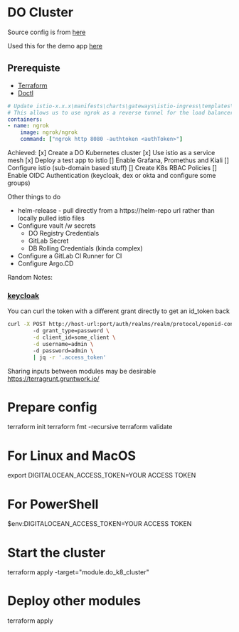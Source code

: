 # DO Cluster

Source config is from [here](https://mohsensy.github.io/sysadmin/2021/04/09/install-istio-with-terraform.html)

Used this for the demo app [here](https://www.digitalocean.com/community/tutorials/how-to-install-and-use-istio-with-kubernetes)

## Prerequiste 
- [Terraform](https://www.terraform.io/downloads)
- [Doctl](https://docs.digitalocean.com/reference/doctl/how-to/install/) 


```yaml
# Update istio-x.x.x\manifests\charts\gateways\istio-ingress\templates\deployment.yaml
# This allows us to use ngrok as a reverse tunnel for the load balancer (as the cluster is short lived)
containers:
- name: ngrok
    image: ngrok/ngrok
    command: ["ngrok http 8080 -authtoken <authToken>"]
```

Achieved:
[x] Create a DO Kubernetes cluster 
[x] Use istio as a service mesh 
[x] Deploy a test app to istio 
[] Enable Grafana, Promethus and Kiali
[] Configure istio (sub-domain based stuff)
[] Create K8s RBAC Policies
[] Enable OIDC Authentication (keycloak, dex or okta and configure some groups)

Other things to do 

- helm-release - pull directly from a https://helm-repo url rather than locally pulled istio files 
- Configure vault /w secrets
    - DO Registry Credentials 
    - GitLab Secret
    - DB Rolling Credentials (kinda complex)
- Configure a GitLab CI Runner for CI  
- Configure Argo.CD 



Random Notes:

### [keycloak](https://www.youtube.com/watch?v=nPZ8QDZXtLI) 

You can curl the token with a different grant directly to get an id_token back
```bash
curl -X POST http://host-url:port/auth/realms/realm/protocol/openid-connect/token \ 
        -d grant_type=password \
        -d client_id=some_client \
        -d username=admin \ 
        -d password=admin \ 
        | jq -r '.access_token' 
```

Sharing inputs between modules may be desirable
https://terragrunt.gruntwork.io/ 


# Prepare config
terraform init
terraform fmt -recursive
terraform validate

# For Linux and MacOS
export DIGITALOCEAN_ACCESS_TOKEN=YOUR ACCESS TOKEN 

# For PowerShell
$env:DIGITALOCEAN_ACCESS_TOKEN=YOUR ACCESS TOKEN


# Start the cluster
terraform apply -target="module.do_k8_cluster"

# Deploy other modules
terraform apply
